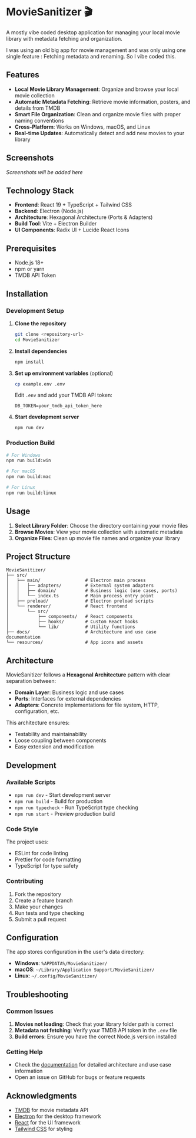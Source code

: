 # MovieSanitizer 🎬

A mostly vibe coded desktop application for managing your local movie library with metadata fetching and organization.

I was using an old big app for movie management and was only using one single feature : Fetching metadata and renaming.
So I vibe coded this.

## Features

- **Local Movie Library Management**: Organize and browse your local movie collection
- **Automatic Metadata Fetching**: Retrieve movie information, posters, and details from TMDB
- **Smart File Organization**: Clean and organize movie files with proper naming conventions
- **Cross-Platform**: Works on Windows, macOS, and Linux
- **Real-time Updates**: Automatically detect and add new movies to your library

## Screenshots

_Screenshots will be added here_

## Technology Stack

- **Frontend**: React 19 + TypeScript + Tailwind CSS
- **Backend**: Electron (Node.js)
- **Architecture**: Hexagonal Architecture (Ports & Adapters)
- **Build Tool**: Vite + Electron Builder
- **UI Components**: Radix UI + Lucide React Icons

## Prerequisites

- Node.js 18+
- npm or yarn
- TMDB API Token

## Installation

### Development Setup

1. **Clone the repository**

   ```bash
   git clone <repository-url>
   cd MovieSanitizer
   ```

2. **Install dependencies**

   ```bash
   npm install
   ```

3. **Set up environment variables** (optional)

   ```bash
   cp example.env .env
   ```

   Edit `.env` and add your TMDB API token:

   ```
   DB_TOKEN=your_tmdb_api_token_here
   ```

4. **Start development server**
   ```bash
   npm run dev
   ```

### Production Build

```bash
# For Windows
npm run build:win

# For macOS
npm run build:mac

# For Linux
npm run build:linux
```

## Usage

1. **Select Library Folder**: Choose the directory containing your movie files
2. **Browse Movies**: View your movie collection with automatic metadata
3. **Organize Files**: Clean up movie file names and organize your library

## Project Structure

```
MovieSanitizer/
├── src/
│   ├── main/                 # Electron main process
│   │   ├── adapters/         # External system adapters
│   │   ├── domain/           # Business logic (use cases, ports)
│   │   └── index.ts          # Main process entry point
│   ├── preload/              # Electron preload scripts
│   └── renderer/             # React frontend
│       └── src/
│           ├── components/   # React components
│           ├── hooks/        # Custom React hooks
│           └── lib/          # Utility functions
├── docs/                     # Architecture and use case documentation
└── resources/                # App icons and assets
```

## Architecture

MovieSanitizer follows a **Hexagonal Architecture** pattern with clear separation between:

- **Domain Layer**: Business logic and use cases
- **Ports**: Interfaces for external dependencies
- **Adapters**: Concrete implementations for file system, HTTP, configuration, etc.

This architecture ensures:

- Testability and maintainability
- Loose coupling between components
- Easy extension and modification

## Development

### Available Scripts

- `npm run dev` - Start development server
- `npm run build` - Build for production
- `npm run typecheck` - Run TypeScript type checking
- `npm run start` - Preview production build

### Code Style

The project uses:

- ESLint for code linting
- Prettier for code formatting
- TypeScript for type safety

### Contributing

1. Fork the repository
2. Create a feature branch
3. Make your changes
4. Run tests and type checking
5. Submit a pull request

## Configuration

The app stores configuration in the user's data directory:

- **Windows**: `%APPDATA%/MovieSanitizer/`
- **macOS**: `~/Library/Application Support/MovieSanitizer/`
- **Linux**: `~/.config/MovieSanitizer/`

## Troubleshooting

### Common Issues

1. **Movies not loading**: Check that your library folder path is correct
2. **Metadata not fetching**: Verify your TMDB API token in the `.env` file
3. **Build errors**: Ensure you have the correct Node.js version installed

### Getting Help

- Check the [documentation](./docs/) for detailed architecture and use case information
- Open an issue on GitHub for bugs or feature requests

## Acknowledgments

- [TMDB](https://www.themoviedb.org/) for movie metadata API
- [Electron](https://electronjs.org/) for the desktop framework
- [React](https://reactjs.org/) for the UI framework
- [Tailwind CSS](https://tailwindcss.com/) for styling
